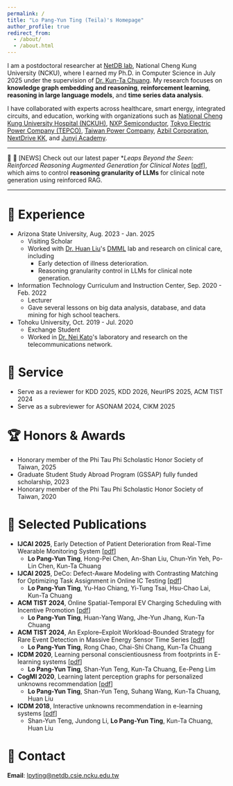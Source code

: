 ```yaml
---
permalink: /
title: "Lo Pang-Yun Ting (Teila)'s Homepage"
author_profile: true
redirect_from: 
  - /about/
  - /about.html
---
```


I am a postdoctoral researcher at [NetDB lab](https://ncku-ccs.github.io/netdb-web/), National Cheng Kung University (NCKU), where I earned my Ph.D. in Computer Science in July 2025 under the supervision of [Dr. Kun-Ta Chuang](https://researchoutput.ncku.edu.tw/en/persons/kun-ta-chuang).
My research focuses on **knowledge graph embedding and reasoning**, **reinforcement learning**, **reasoning in large language models**, and **time series data analysis**.

I have collaborated with experts across healthcare, smart energy, integrated circuits, and education, working with organizations such as [National Cheng Kung University Hospital (NCKUH)](https://web.hosp.ncku.edu.tw/nckm/english/HomeStyle.aspx?Type=11&ContentPage=0), [NXP Semiconductor](https://www.nxp.com/), [Tokyo Electric Power Company (TEPCO)](https://www.tepco.co.jp/en/hd/index-e.html), [Taiwan Power Company](https://www.taipower.com.tw/2763/), [Azbil Corporation](https://www.azbil.com/), [NextDrive KK](https://www.nextdrive.io/en/), and [Junyi Academy](https://official.junyiacademy.org/).

-----

:loudspeaker: :loudspeaker: [NEWS] Check out our latest paper **Leaps Beyond the Seen: Reinforced Reasoning Augmented Generation for Clinical Notes* [[pdf](https://arxiv.org/pdf/2506.05386?)], which aims to control **reasoning granularity of LLMs** for clinical note generation using reinforced RAG.

-----


:school: Experience
======
- Arizona State University, Aug. 2023 - Jan. 2025
  - Visiting Scholar
  - Worked with [Dr. Huan Liu](https://search.asu.edu/profile/255975)'s [DMML](https://dmml.asu.edu/) lab and research on clinical care, including
    - Early detection of illness deterioration.
    - Reasoning granularity control in LLMs for clinical note generation.
- Information Technology Curriculum and Instruction Center, Sep. 2020 - Feb. 2022
  - Lecturer
  - Gave several lessons on big data analysis, database, and data mining for high school teachers.
- Tohoku University, Oct. 2019 - Jul. 2020
  - Exchange Student
  - Worked in [Dr. Nei Kato](http://www.it.is.tohoku.ac.jp/~kato/en-index.html)'s laboratory and research on the telecommunications network.


:office: Service
======
- Serve as a reviewer for KDD 2025, KDD 2026, NeurIPS 2025, ACM TIST 2024
- Serve as a subreviewer for ASONAM 2024, CIKM 2025


:trophy: Honors & Awards
======
- Honorary member of the Phi Tau Phi Scholastic Honor Society of Taiwan, 2025
- Graduate Student Study Abroad Program (GSSAP) fully funded scholarship, 2023
- Honorary member of the Phi Tau Phi Scholastic Honor Society of Taiwan, 2020


:page_facing_up: Selected Publications
======
- **IJCAI 2025**, Early Detection of Patient Deterioration from Real-Time Wearable Monitoring System [[pdf](https://arxiv.org/pdf/2505.01305?)]
  - **Lo Pang-Yun Ting**, Hong-Pei Chen, An-Shan Liu, Chun-Yin Yeh, Po-Lin Chen, Kun-Ta Chuang
- **IJCAI 2025**, DeCo: Defect-Aware Modeling with Contrasting Matching for Optimizing Task Assignment in Online IC Testing [[pdf](https://arxiv.org/pdf/2505.00278)]
  - **Lo Pang-Yun Ting**, Yu-Hao Chiang, Yi-Tung Tsai, Hsu-Chao Lai, Kun-Ta Chuang
- **ACM TIST 2024**, Online Spatial-Temporal EV Charging Scheduling with Incentive Promotion [[pdf](https://dl.acm.org/doi/full/10.1145/3678180)]
  - **Lo Pang-Yun Ting**, Huan-Yang Wang, Jhe-Yun Jhang, Kun-Ta Chuang
- **ACM TIST 2024**, An Explore–Exploit Workload-Bounded Strategy for Rare Event Detection in Massive Energy Sensor Time Series [[pdf](https://dl.acm.org/doi/full/10.1145/3657641)]
  - **Lo Pang-Yun Ting**, Rong Chao, Chai-Shi Chang, Kun-Ta Chuang
- **ICDM 2020**, Learning personal conscientiousness from footprints in E-learning systems [[pdf](https://ieeexplore.ieee.org/stamp/stamp.jsp?arnumber=9338404)]
  - **Lo Pang-Yun Ting**, Shan-Yun Teng, Kun-Ta Chuang, Ee-Peng Lim
- **CogMI 2020**, Learning latent perception graphs for personalized unknowns recommendation [[pdf](https://ieeexplore.ieee.org/stamp/stamp.jsp?arnumber=9319281)]
  - **Lo Pang-Yun Ting**, Shan-Yun Teng, Suhang Wang, Kun-Ta Chuang, Huan Liu
- **ICDM 2018**, Interactive unknowns recommendation in e-learning systems [[pdf](https://ieeexplore.ieee.org/stamp/stamp.jsp?arnumber=8594874)]
  - Shan-Yun Teng, Jundong Li, **Lo Pang-Yun Ting**, Kun-Ta Chuang, Huan Liu


:email: Contact
=======
**Email**: lpyting@netdb.csie.ncku.edu.tw


